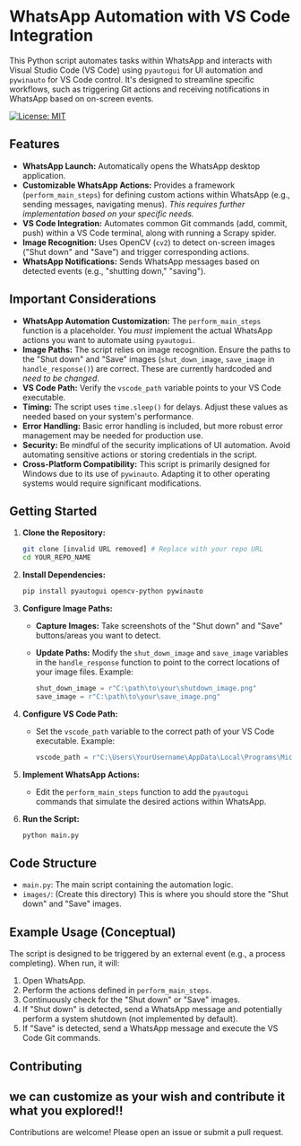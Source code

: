 # WhatsApp Automation with VS Code Integration

This Python script automates tasks within WhatsApp and interacts with Visual Studio Code (VS Code) using `pyautogui` for UI automation and `pywinauto` for VS Code control. It's designed to streamline specific workflows, such as triggering Git actions and receiving notifications in WhatsApp based on on-screen events.

[![License: MIT](https://img.shields.io/badge/License-MIT-yellow.svg)](LICENSE)

## Features

*   **WhatsApp Launch:** Automatically opens the WhatsApp desktop application.
*   **Customizable WhatsApp Actions:** Provides a framework (`perform_main_steps`) for defining custom actions within WhatsApp (e.g., sending messages, navigating menus). *This requires further implementation based on your specific needs.*
*   **VS Code Integration:** Automates common Git commands (add, commit, push) within a VS Code terminal, along with running a Scrapy spider.
*   **Image Recognition:** Uses OpenCV (`cv2`) to detect on-screen images ("Shut down" and "Save") and trigger corresponding actions.
*   **WhatsApp Notifications:** Sends WhatsApp messages based on detected events (e.g., "shutting down," "saving").

## Important Considerations

*   **WhatsApp Automation Customization:** The `perform_main_steps` function is a placeholder. You *must* implement the actual WhatsApp actions you want to automate using `pyautogui`.
*   **Image Paths:** The script relies on image recognition. Ensure the paths to the "Shut down" and "Save" images (`shut_down_image`, `save_image` in `handle_response()`) are correct. These are currently hardcoded and *need to be changed*.
*   **VS Code Path:** Verify the `vscode_path` variable points to your VS Code executable.
*   **Timing:** The script uses `time.sleep()` for delays. Adjust these values as needed based on your system's performance.
*   **Error Handling:** Basic error handling is included, but more robust error management may be needed for production use.
*   **Security:** Be mindful of the security implications of UI automation. Avoid automating sensitive actions or storing credentials in the script.
*   **Cross-Platform Compatibility:** This script is primarily designed for Windows due to its use of `pywinauto`. Adapting it to other operating systems would require significant modifications.

## Getting Started

1.  **Clone the Repository:**

    ```bash
    git clone [invalid URL removed] # Replace with your repo URL
    cd YOUR_REPO_NAME
    ```

2.  **Install Dependencies:**

    ```bash
    pip install pyautogui opencv-python pywinauto
    ```

3.  **Configure Image Paths:**

    *   **Capture Images:** Take screenshots of the "Shut down" and "Save" buttons/areas you want to detect.
    *   **Update Paths:** Modify the `shut_down_image` and `save_image` variables in the `handle_response` function to point to the correct locations of your image files. Example:

        ```python
        shut_down_image = r"C:\path\to\your\shutdown_image.png"
        save_image = r"C:\path\to\your\save_image.png"
        ```

4.  **Configure VS Code Path:**

    *   Set the `vscode_path` variable to the correct path of your VS Code executable. Example:

        ```python
        vscode_path = r"C:\Users\YourUsername\AppData\Local\Programs\Microsoft VS Code\Code.exe"
        ```

5.  **Implement WhatsApp Actions:**

    *   Edit the `perform_main_steps` function to add the `pyautogui` commands that simulate the desired actions within WhatsApp.

6.  **Run the Script:**

    ```bash
    python main.py
    ```

## Code Structure

*   `main.py`: The main script containing the automation logic.
*   `images/`: (Create this directory) This is where you should store the "Shut down" and "Save" images.

## Example Usage (Conceptual)

The script is designed to be triggered by an external event (e.g., a process completing). When run, it will:

1.  Open WhatsApp.
2.  Perform the actions defined in `perform_main_steps`.
3.  Continuously check for the "Shut down" or "Save" images.
4.  If "Shut down" is detected, send a WhatsApp message and potentially perform a system shutdown (not implemented by default).
5.  If "Save" is detected, send a WhatsApp message and execute the VS Code Git commands.


## Contributing
## we can customize as your wish and contribute it what you explored!!
Contributions are welcome! Please open an issue or submit a pull request.
